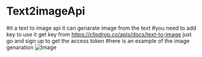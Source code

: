 # Text2imageApi
#it a text to image api it can genarate image from the text
#you need to add key to use it get key from https://clipdrop.co/apis/docs/text-to-image just go and sign up to get the access token
#here is an example of the image genaration 
![Image](https://i.imgur.com/dlSZXFa.jpg)
